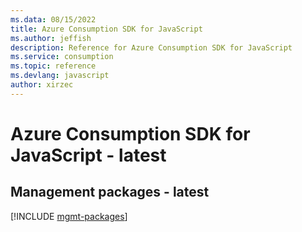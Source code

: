 ```yaml
---
ms.data: 08/15/2022
title: Azure Consumption SDK for JavaScript
ms.author: jeffish
description: Reference for Azure Consumption SDK for JavaScript
ms.service: consumption
ms.topic: reference
ms.devlang: javascript
author: xirzec
---
```

# Azure Consumption SDK for JavaScript - latest

## Management packages - latest
[!INCLUDE [mgmt-packages](consumption-mgmt-index.md)]